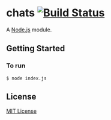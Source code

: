 # chats [![Build Status](https://secure.travis-ci.org/ShiningRay/chats.png?branch=master)](https://travis-ci.org/ShiningRay/chats)

A [Node.js](http://nodejs.org) module.




## Getting Started

### To run

```
$ node index.js
```

## License

[MIT License](http://en.wikipedia.org/wiki/MIT_License)